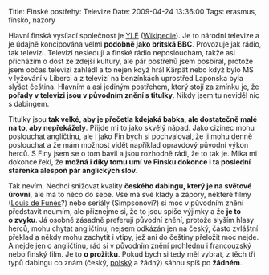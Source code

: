 Title: Finské postřehy: Televize
Date: 2009-04-24 13:36:00
Tags: erasmus, finsko, názory

Hlavní finská vysílací společnost je [YLE](http://yle.fi/)
([Wikipedie](http://en.wikipedia.org/wiki/Yle)). Je to národní
televize a je údajně koncipována velmi
**podobně jako britská BBC**. Provozuje jak rádio, tak televizi.
Televizi nesleduji a finské rádio neposlouchám, takže asi přicházím
o dost ze zdejší kultury, ale pár postřehů jsem posbíral, protože
jsem občas televizi zahlédl a to nejen když hrál Kärpät nebo když
bylo MS v lyžování v Liberci a z televizí na benzínkách uprostřed
Laponska byla slyšet čeština. Hlavním a asi jediným postřehem,
který stojí za zmínku je, že
**pořady v televizi jsou v původním znění s titulky**. Nikdy jsem
tu neviděl nic s dabingem.

Titulky jsou
**tak velké, aby je přečetla kdejaká babka, ale dostatečně malé na to, aby nepřekážely**.
Přijde mi to jako skvělý nápad. Jako cizinec mohu poslouchat
angličtinu, ale i jako Fin bych si pochvaloval, že ji mohu denně
poslouchat a že mám možnost vidět například opravdový původní výkon
herců. S Finy jsem se o tom bavil a jsou rozhodně rádi, že to tak
je. Mika mi dokonce řekl, že
**možná i díky tomu umí ve Finsku dokonce i ta poslední stařenka alespoň pár anglických slov**.

Tak nevím. Nechci snižovat kvality
**českého dabingu, který je na světové úrovni**, ale má to něco do
sebe. Vše má své klady a zápory, některé filmy
([Louis de Funès](http://cs.wikipedia.org/wiki/Louis_de_Funès)?)
nebo seriály (Simpsonovi?) si moc v původním znění představit
neumím, ale přiznejme si, že to jsou spíše výjimky a že
**je to o zvyku**. Já osobně zásadně preferuji původní znění,
protože slyším hlasy herců, mohu chytat angličtinu, nejsem odkázán
jen na český, často zvláštní překlad a někdy mohu zachytit i vtipy,
jež ani do češtiny přeložit moc nejde. A nejde jen o angličtinu,
rád si v původním znění prohlédnu i francouzský nebo finský film.
Je to **o prožitku**. Pokud bych si tedy měl vybrat, z těch tří
typů dabingu co znám (český,
[polský](http://www.youtube.com/watch?v=pXNBWyDXjMs) a žádný) sáhnu
spíš po **žádném**.